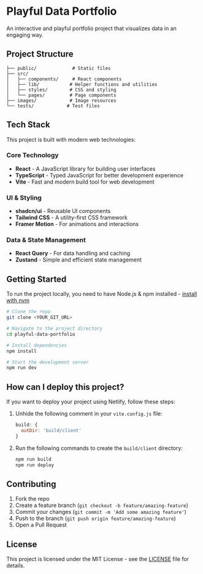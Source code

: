 # Playful Data Portfolio

An interactive and playful portfolio project that visualizes data in an engaging way.

## Project Structure

```
├── public/             # Static files
├── src/
│   ├── components/     # React components
│   ├── lib/           # Helper functions and utilities
│   ├── styles/        # CSS and styling
│   └── pages/         # Page components
├── images/            # Image resources
└── tests/            # Test files
```

## Tech Stack

This project is built with modern web technologies:

### Core Technology
- **React** - A JavaScript library for building user interfaces
- **TypeScript** - Typed JavaScript for better development experience
- **Vite** - Fast and modern build tool for web development

### UI & Styling
- **shadcn/ui** - Reusable UI components
- **Tailwind CSS** - A utility-first CSS framework
- **Framer Motion** - For animations and interactions

### Data & State Management
- **React Query** - For data handling and caching
- **Zustand** - Simple and efficient state management

## Getting Started

To run the project locally, you need to have Node.js & npm installed - [install with nvm](https://github.com/nvm-sh/nvm#installing-and-updating)

```sh
# Clone the repo
git clone <YOUR_GIT_URL>

# Navigate to the project directory
cd playful-data-portfolio

# Install dependencies
npm install

# Start the development server
npm run dev
```

## How can I deploy this project?

If you want to deploy your project using Netlify, follow these steps:

1. Unhide the following comment in your `vite.config.js` file:
    ```javascript
    build: {
      outDir: 'build/client'
    }
    ```

2. Run the following commands to create the `build/client` directory:
    ```sh
    npm run build
    npm run deploy
    ```

## Contributing

1. Fork the repo
2. Create a feature branch (`git checkout -b feature/amazing-feature`)
3. Commit your changes (`git commit -m 'Add some amazing feature'`)
4. Push to the branch (`git push origin feature/amazing-feature`)
5. Open a Pull Request

## License

This project is licensed under the MIT License - see the [LICENSE](LICENSE) file for details.
